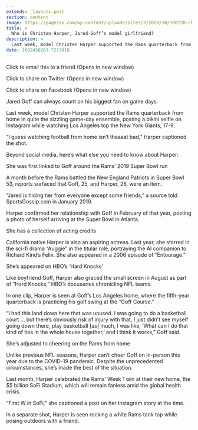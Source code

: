 ```yaml
--- 
extends: _layouts.post 
section: content 
image: https://pagesix.com/wp-content/uploads/sites/3/2020/10/100720-christen-harper-main.jpg?quality=90&strip=all&w=1200 
title: > 
  Who is Christen Harper, Jared Goff’s model girlfriend? 
description: > 
  Last week, model Christen Harper supported the Rams quarterback from home in quite the sizzling game-day ensemble, posting a bikini selfie on Instagram while watching Los Angeles top the New York Giants, 17-9.Harper confirmed her relationship with Goff in February of that year, posting a photo of herself arriving at the Super Bowl in Atlanta.She also appeared in a 2006 episode of “Entourage.”She’s appeared on HBO’s ‘Hard Knocks’Like boyfriend Goff, Harper also graced the small screen in August as part of “Hard Knocks,” HBO’s docuseries chronicling NFL teams.Last month, Harper celebrated the Rams’ Week 1 win at their new home, the $5 billion SoFi Stadium, which will remain fanless amid the global health crisis.In a separate shot, Harper is seen rocking a white Rams tank top while posing outdoors with a friend. 
date: 1602438263.7273018 
--- 
```

Click to email this to a friend (Opens in new window)

Click to share on Twitter (Opens in new window)

Click to share on Facebook (Opens in new window)

Jared Goff can always count on his biggest fan on game days.

Last week, model Christen Harper supported the Rams quarterback from home in quite the sizzling game-day ensemble, posting a bikini selfie on Instagram while watching Los Angeles top the New York Giants, 17-9.

“I guess watching football from home isn’t thaaaat bad,” Harper captioned the shot.

Beyond social media, here’s what else you need to know about Harper:

She was first linked to Goff around the Rams’ 2019 Super Bowl run

A month before the Rams battled the New England Patriots in Super Bowl 53, reports surfaced that Goff, 25, and Harper, 26, were an item.

“Jared is hiding her from everyone except some friends,” a source told SportsGossip.com in January 2019.

Harper confirmed her relationship with Goff in February of that year, posting a photo of herself arriving at the Super Bowl in Atlanta.

She has a collection of acting credits

California native Harper is also an aspiring actress. Last year, she starred in the sci-fi drama “Auggie” in the titular role, portraying the AI companion to Richard Kind’s Felix. She also appeared in a 2006 episode of “Entourage.”

She’s appeared on HBO’s ‘Hard Knocks’

Like boyfriend Goff, Harper also graced the small screen in August as part of “Hard Knocks,” HBO’s docuseries chronicling NFL teams.

In one clip, Harper is seen at Goff’s Los Angeles home, where the fifth-year quarterback is practicing his golf swing at the “Goff Course.”

“I had this land down here that was unused. I was going to do a basketball court … but there’s obviously risk of injury with that, I just didn’t see myself going down there, play basketball [as] much, I was like, ‘What can I do that kind of ties in the whole house together,’ and I think it works,” Goff said.

She’s adjusted to cheering on the Rams from home

Unlike previous NFL seasons, Harper can’t cheer Goff on in-person this year due to the COVID-19 pandemic. Despite the unprecedented circumstances, she’s made the best of the situation.

Last month, Harper celebrated the Rams’ Week 1 win at their new home, the $5 billion SoFi Stadium, which will remain fanless amid the global health crisis.

“First W in SoFi,” she captioned a post on her Instagram story at the time.

In a separate shot, Harper is seen rocking a white Rams tank top while posing outdoors with a friend.